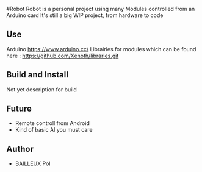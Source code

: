 #Robot
Robot is a personal project using many Modules controlled from an Arduino card
It's still a big WIP project, from hardware to code

## Use
Arduino https://www.arduino.cc/
Librairies for modules which can be found here : https://github.com/Xenoth/libraries.git

## Build and Install
Not yet description for build

## Future
* Remote controll from Android
* Kind of basic AI you must care

## Author
* BAILLEUX Pol
